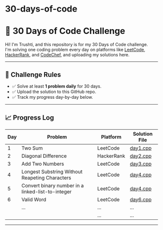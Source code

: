 # 30-days-of-code
# 🧠 30 Days of Code Challenge

Hi! I'm Trushti, and this repository is for my 30 Days of Code challenge.  
I'm solving one coding problem every day on platforms like [LeetCode](https://leetcode.com), [HackerRank](https://hackerrank.com), and [CodeChef](https://codechef.com), and uploading my solutions here.

---

## 📅 Challenge Rules

- ✅ Solve at least **1 problem daily** for 30 days.
- ✅ Upload the solution to this GitHub repo.
- ✅ Track my progress day-by-day below.

---

## 📈 Progress Log

| Day | Problem | Platform | Solution File |
|-----|---------|----------|----------------|
| 1   | Two Sum | LeetCode | [day1.cpp](day1.cpp) |
| 2   | Diagonal Difference | HackerRank | [day2.cpp](day2.cpp) |
| 3   | Add Two Numbers | LeetCode | [day3.cpp](day3.cpp) |
| 4   | Longest Substring Without Reapeting Characters | LeetCode | [day4.cpp](day4.cpp) |
| 5   | Convert binary number in a linked-list-to-integer | LeetCode | [day4.cpp](day5.cpp) |
| 6   | Valid Word | LeetCode | [day6.cpp](day6.cpp) |
|    | ...   |... | ...   |
|   |  | ... | ...     |
---

